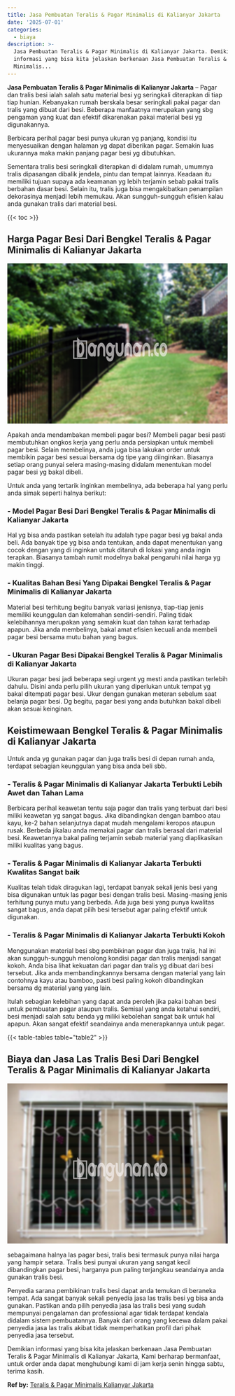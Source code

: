 ```yaml
---
title: Jasa Pembuatan Teralis & Pagar Minimalis di Kalianyar Jakarta
date: '2025-07-01'
categories:
  - biaya
description: >-
  Jasa Pembuatan Teralis & Pagar Minimalis di Kalianyar Jakarta. Demikian
  informasi yang bisa kita jelaskan berkenaan Jasa Pembuatan Teralis & Pagar
  Minimalis...
---
```


**Jasa Pembuatan Teralis & Pagar Minimalis di Kalianyar Jakarta** – Pagar dan tralis besi ialah salah satu material besi yg seringkali diterapkan di tiap tiap hunian. Kebanyakan rumah berskala besar seringkali pakai pagar dan tralis yang dibuat dari besi. Beberapa manfaatnya merupakan yang sbg pengaman yang kuat dan efektif dikarenakan pakai material besi yg digunakannya.

Berbicara perihal pagar besi punya ukuran yg panjang, kondisi itu menyesuaikan dengan halaman yg dapat diberikan pagar. Semakin luas ukurannya maka makin panjang pagar besi yg dibutuhkan.

Sementara tralis besi seringkali diterapkan di didalam rumah, umumnya tralis dipasangan dibalik jendela, pintu dan tempat lainnya. Keadaan itu memiliki tujuan supaya ada keamanan yg lebih terjamin sebab pakai tralis berbahan dasar besi. Selain itu, tralis juga bisa mengakibatkan penampilan dekorasinya menjadi lebih memukau. Akan sungguh-sungguh efisien kalau anda gunakan tralis dari material besi.

{{< toc >}}

## Harga Pagar Besi Dari Bengkel Teralis & Pagar Minimalis di Kalianyar Jakarta

![Jasa Pembuatan Teralis & Pagar Minimalis di Kalianyar Jakarta](/images/pagar-minimalis-murah-07.png)

Apakah anda mendambakan membeli pagar besi? Membeli pagar besi pasti membutuhkan ongkos kerja yang perlu anda persiapkan untuk membeli pagar besi. Selain membelinya, anda juga bisa lakukan order untuk membikin pagar besi sesuai bersama dg tipe yang diinginkan. Biasanya setiap orang punyai selera masing-masing didalam menentukan model pagar besi yg bakal dibeli.

Untuk anda yang tertarik inginkan membelinya, ada beberapa hal yang perlu anda simak seperti halnya berikut:
### \- Model Pagar Besi Dari Bengkel Teralis & Pagar Minimalis di Kalianyar Jakarta

Hal yg bisa anda pastikan setelah itu adalah type pagar besi yg bakal anda beli. Ada banyak tipe yg bisa anda tentukan, anda dapat menentukan yang cocok dengan yang di inginkan untuk ditaruh di lokasi yang anda ingin terapkan. Biasanya tambah rumit modelnya bakal pengaruhi nilai harga yg makin tinggi.

### \- Kualitas Bahan Besi Yang Dipakai Bengkel Teralis & Pagar Minimalis di Kalianyar Jakarta

Material besi terhitung begitu banyak variasi jenisnya, tiap-tiap jenis memiliki keunggulan dan kelemahan sendiri-sendiri. Paling tidak kelebihannya merupakan yang semakin kuat dan tahan karat terhadap apapun. Jika anda membelinya, bakal amat efisien kecuali anda membeli pagar besi bersama mutu bahan yang bagus.

### \- Ukuran Pagar Besi Dipakai Bengkel Teralis & Pagar Minimalis di Kalianyar Jakarta

Ukuran pagar besi jadi beberapa segi urgent yg mesti anda pastikan terlebih dahulu. Disini anda perlu pilih ukuran yang diperlukan untuk tempat yg bakal ditempati pagar besi. Ukur dengan gunakan meteran sebelum saat belanja pagar besi. Dg begitu, pagar besi yang anda butuhkan bakal dibeli akan sesuai keinginan.

## Keistimewaan Bengkel Teralis & Pagar Minimalis di Kalianyar Jakarta

Untuk anda yg gunakan pagar dan juga tralis besi di depan rumah anda, terdapat sebagian keunggulan yang bisa anda beli sbb.

### \- Teralis & Pagar Minimalis di Kalianyar Jakarta Terbukti Lebih Awet dan Tahan Lama

Berbicara perihal keawetan tentu saja pagar dan tralis yang terbuat dari besi miliki keawetan yg sangat bagus. Jika dibandingkan dengan bamboo atau kayu, ke-2 bahan selanjutnya dapat mudah mengalami keropos ataupun rusak. Berbeda jikalau anda memakai pagar dan tralis berasal dari material besi. Keawetannya bakal paling terjamin sebab material yang diaplikasikan miliki kualitas yang bagus.

### \- Teralis & Pagar Minimalis di Kalianyar Jakarta Terbukti Kwalitas Sangat baik

Kualitas telah tidak diragukan lagi, terdapat banyak sekali jenis besi yang bisa digunakan untuk las pagar besi dengan tralis besi. Masing-masing jenis terhitung punya mutu yang berbeda. Ada juga besi yang punya kwalitas sangat bagus, anda dapat pilih besi tersebut agar paling efektif untuk digunakan.

### \- Teralis & Pagar Minimalis di Kalianyar Jakarta Terbukti Kokoh

Menggunakan material besi sbg pembikinan pagar dan juga tralis, hal ini akan sungguh-sungguh menolong kondisi pagar dan tralis menjadi sangat kokoh. Anda bisa lihat kekuatan dari pagar dan tralis yg dibuat dari besi tersebut. Jika anda membandingkannya bersama dengan material yang lain contohnya kayu atau bamboo, pasti besi paling kokoh dibandingkan bersama dg material yang yang lain.

Itulah sebagian kelebihan yang dapat anda peroleh jika pakai bahan besi untuk pembuatan pagar ataupun tralis. Semisal yang anda ketahui sendiri, besi menjadi salah satu benda yg miliki kebolehan sangat baik untuk hal apapun. Akan sangat efektif seandainya anda menerapkannya untuk pagar.

{{< table-tables table="table2" >}}

## Biaya dan Jasa Las Tralis Besi Dari Bengkel Teralis & Pagar Minimalis di Kalianyar Jakarta

![Jasa Pembuatan Teralis & Pagar Minimalis di Kalianyar Jakarta](/images/teralis-minimalis-murah-07.png)

sebagaimana halnya las pagar besi, tralis besi termasuk punya nilai harga yang hampir setara. Tralis besi punyai ukuran yang sangat kecil dibandingkan pagar besi, harganya pun paling terjangkau seandainya anda gunakan tralis besi.

Penyedia sarana pembikinan tralis besi dapat anda temukan di beraneka tempat. Ada sangat banyak sekali penyedia jasa las tralis besi yg bisa anda gunakan. Pastikan anda pilih penyedia jasa las tralis besi yang sudah mempunyai pengalaman dan professional agar tidak terdapat kendala didalam sistem pembuatannya. Banyak dari orang yang kecewa dalam pakai penyedia jasa las tralis akibat tidak memperhatikan profil dari pihak penyedia jasa tersebut.

Demikian informasi yang bisa kita jelaskan berkenaan Jasa Pembuatan Teralis & Pagar Minimalis di Kalianyar Jakarta, Kami berharap bermanfaat, untuk order anda dapat menghubungi kami di jam kerja senin hingga sabtu, terima kasih.

**Ref by:** [Teralis & Pagar Minimalis Kalianyar Jakarta](https://id.wikipedia.org/wiki/Teralis)
